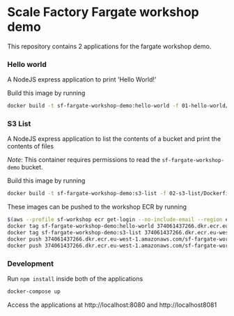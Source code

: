 # Scale Factory Fargate workshop demo

This repository contains 2 applications for the fargate workshop demo.

### Hello world

A NodeJS express application to print 'Hello World!'

Build this image by running

```sh
docker build -t sf-fargate-workshop-demo:hello-world -f 01-hello-world/Dockerfile 01-hello-world
```

### S3 List

A NodeJS express application to list the contents of a bucket and print the contents of files

_Note_: This container requires permissions to read the `sf-fargate-workshop-demo` bucket.

Build this image by running

```sh
docker build -t sf-fargate-workshop-demo:s3-list -f 02-s3-list/Dockerfile 02-s3-list
```

These images can be pushed to the workshop ECR by running

```sh
$(aws --profile sf-workshop ecr get-login --no-include-email --region eu-west-1)
docker tag sf-fargate-workshop-demo:hello-world 374061437266.dkr.ecr.eu-west-1.amazonaws.com/sf-fargate-workshop-demo:hello-world
docker tag sf-fargate-workshop-demo:s3-list 374061437266.dkr.ecr.eu-west-1.amazonaws.com/sf-fargate-workshop-demo:s3-list
docker push 374061437266.dkr.ecr.eu-west-1.amazonaws.com/sf-fargate-workshop-demo:hello-world
docker push 374061437266.dkr.ecr.eu-west-1.amazonaws.com/sf-fargate-workshop-demo:s3-list
```

### Development

Run `npm install` inside both of the applications

```sh
docker-compose up
```

Access the applications at http://localhost:8080 and http://localhost8081
